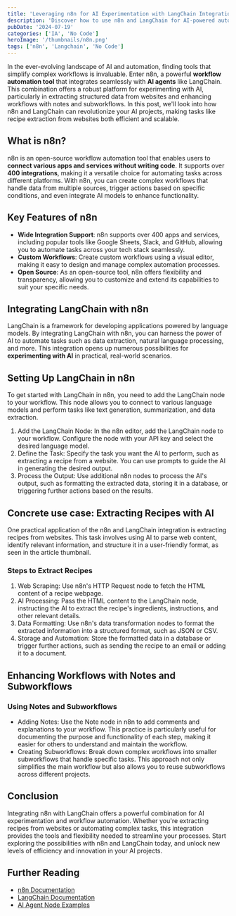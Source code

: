```yaml
---
title: 'Leveraging n8n for AI Experimentation with LangChain Integration'
description: 'Discover how to use n8n and LangChain for AI-powered automation, including extracting recipes from websites and enhancing workflows with notes and subworkflows.'
pubDate: '2024-07-19'
categories: ['IA', 'No Code']
heroImage: '/thumbnails/n8n.png'
tags: ['n8n', 'Langchain', 'No Code']
---
```


In the ever-evolving landscape of AI and automation, finding tools that simplify complex workflows is invaluable. Enter n8n, a powerful **workflow automation tool** that integrates seamlessly with **AI agents** like LangChain. This combination offers a robust platform for experimenting with AI, particularly in extracting structured data from websites and enhancing workflows with notes and subworkflows. In this post, we'll look into how n8n and LangChain can revolutionize your AI projects, making tasks like recipe extraction from websites both efficient and scalable.

## What is n8n?

n8n is an open-source workflow automation tool that enables users to **connect various apps and services without writing code**. It supports over **400 integrations**, making it a versatile choice for automating tasks across different platforms. With n8n, you can create complex workflows that handle data from multiple sources, trigger actions based on specific conditions, and even integrate AI models to enhance functionality.

## Key Features of n8n

- **Wide Integration Support**: n8n supports over 400 apps and services, including popular tools like Google Sheets, Slack, and GitHub, allowing you to automate tasks across your tech stack seamlessly.
- **Custom Workflows**: Create custom workflows using a visual editor, making it easy to design and manage complex automation processes.
- **Open Source**: As an open-source tool, n8n offers flexibility and transparency, allowing you to customize and extend its capabilities to suit your specific needs.

## Integrating LangChain with n8n

LangChain is a framework for developing applications powered by language models. By integrating LangChain with n8n, you can harness the power of AI to automate tasks such as data extraction, natural language processing, and more. This integration opens up numerous possibilities for **experimenting with AI** in practical, real-world scenarios.

## Setting Up LangChain in n8n

To get started with LangChain in n8n, you need to add the LangChain node to your workflow. This node allows you to connect to various language models and perform tasks like text generation, summarization, and data extraction.

1. Add the LangChain Node: In the n8n editor, add the LangChain node to your workflow. Configure the node with your API key and select the desired language model.
2. Define the Task: Specify the task you want the AI to perform, such as extracting a recipe from a website. You can use prompts to guide the AI in generating the desired output.
3. Process the Output: Use additional n8n nodes to process the AI's output, such as formatting the extracted data, storing it in a database, or triggering further actions based on the results.

## Concrete use case: Extracting Recipes with AI

One practical application of the n8n and LangChain integration is extracting recipes from websites. This task involves using AI to parse web content, identify relevant information, and structure it in a user-friendly format, as seen in the article thumbnail.

### Steps to Extract Recipes

1. Web Scraping: Use n8n's HTTP Request node to fetch the HTML content of a recipe webpage.
2. AI Processing: Pass the HTML content to the LangChain node, instructing the AI to extract the recipe's ingredients, instructions, and other relevant details.
3. Data Formatting: Use n8n's data transformation nodes to format the extracted information into a structured format, such as JSON or CSV.
4. Storage and Automation: Store the formatted data in a database or trigger further actions, such as sending the recipe to an email or adding it to a document.

## Enhancing Workflows with Notes and Subworkflows

### Using Notes and Subworkflows

- Adding Notes: Use the Note node in n8n to add comments and explanations to your workflow. This practice is particularly useful for documenting the purpose and functionality of each step, making it easier for others to understand and maintain the workflow.
- Creating Subworkflows: Break down complex workflows into smaller subworkflows that handle specific tasks. This approach not only simplifies the main workflow but also allows you to reuse subworkflows across different projects.

## Conclusion

Integrating n8n with LangChain offers a powerful combination for AI experimentation and workflow automation. Whether you're extracting recipes from websites or automating complex tasks, this integration provides the tools and flexibility needed to streamline your processes. Start exploring the possibilities with n8n and LangChain today, and unlock new levels of efficiency and innovation in your AI projects.

## Further Reading

- [n8n Documentation](https://doc.n8n.com)
- [LangChain Documentation](https://docs.langchain.com/)
- [AI Agent Node Examples](https://n8n.io/integrations/agent/)
